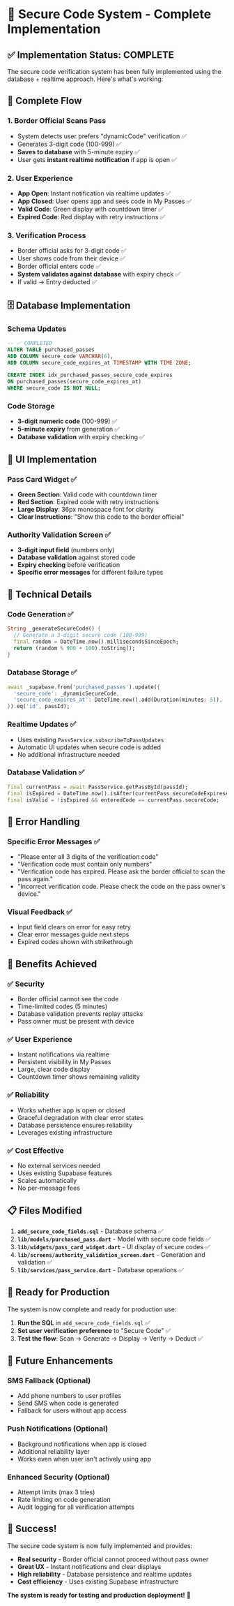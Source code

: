 # 🔐 Secure Code System - Complete Implementation

## ✅ **Implementation Status: COMPLETE**

The secure code verification system has been fully implemented using the database + realtime approach. Here's what's working:

## 🔄 **Complete Flow**

### **1. Border Official Scans Pass**
- System detects user prefers "dynamicCode" verification ✅
- Generates 3-digit code (100-999) ✅
- **Saves to database** with 5-minute expiry ✅
- User gets **instant realtime notification** if app is open ✅

### **2. User Experience**
- **App Open**: Instant notification via realtime updates ✅
- **App Closed**: User opens app and sees code in My Passes ✅
- **Valid Code**: Green display with countdown timer ✅
- **Expired Code**: Red display with retry instructions ✅

### **3. Verification Process**
- Border official asks for 3-digit code ✅
- User shows code from their device ✅
- Border official enters code ✅
- **System validates against database** with expiry check ✅
- If valid → Entry deducted ✅

## 🗄️ **Database Implementation**

### **Schema Updates**
```sql
-- ✅ COMPLETED
ALTER TABLE purchased_passes 
ADD COLUMN secure_code VARCHAR(6),
ADD COLUMN secure_code_expires_at TIMESTAMP WITH TIME ZONE;

CREATE INDEX idx_purchased_passes_secure_code_expires 
ON purchased_passes(secure_code_expires_at) 
WHERE secure_code IS NOT NULL;
```

### **Code Storage**
- **3-digit numeric code** (100-999) ✅
- **5-minute expiry** from generation ✅
- **Database validation** with expiry checking ✅

## 📱 **UI Implementation**

### **Pass Card Widget** ✅
- **Green Section**: Valid code with countdown timer
- **Red Section**: Expired code with retry instructions  
- **Large Display**: 36px monospace font for clarity
- **Clear Instructions**: "Show this code to the border official"

### **Authority Validation Screen** ✅
- **3-digit input field** (numbers only)
- **Database validation** against stored code
- **Expiry checking** before verification
- **Specific error messages** for different failure types

## 🔧 **Technical Details**

### **Code Generation** ✅
```dart
String _generateSecureCode() {
  // Generate a 3-digit secure code (100-999)
  final random = DateTime.now().millisecondsSinceEpoch;
  return (random % 900 + 100).toString();
}
```

### **Database Storage** ✅
```dart
await _supabase.from('purchased_passes').update({
  'secure_code': _dynamicSecureCode,
  'secure_code_expires_at': DateTime.now().add(Duration(minutes: 5)),
}).eq('id', passId);
```

### **Realtime Updates** ✅
- Uses existing `PassService.subscribeToPassUpdates`
- Automatic UI updates when secure code is added
- No additional infrastructure needed

### **Database Validation** ✅
```dart
final currentPass = await PassService.getPassById(passId);
final isExpired = DateTime.now().isAfter(currentPass.secureCodeExpiresAt!);
final isValid = !isExpired && enteredCode == currentPass.secureCode;
```

## 🎯 **Error Handling**

### **Specific Error Messages** ✅
- "Please enter all 3 digits of the verification code"
- "Verification code must contain only numbers"  
- "Verification code has expired. Please ask the border official to scan the pass again."
- "Incorrect verification code. Please check the code on the pass owner's device."

### **Visual Feedback** ✅
- Input field clears on error for easy retry
- Clear error messages guide next steps
- Expired codes shown with strikethrough

## 🚀 **Benefits Achieved**

### **✅ Security**
- Border official cannot see the code
- Time-limited codes (5 minutes)
- Database validation prevents replay attacks
- Pass owner must be present with device

### **✅ User Experience**
- Instant notifications via realtime
- Persistent visibility in My Passes
- Large, clear code display
- Countdown timer shows remaining validity

### **✅ Reliability**
- Works whether app is open or closed
- Graceful degradation with clear error states
- Database persistence ensures reliability
- Leverages existing infrastructure

### **✅ Cost Effective**
- No external services needed
- Uses existing Supabase features
- Scales automatically
- No per-message fees

## 📋 **Files Modified**

1. **`add_secure_code_fields.sql`** - Database schema ✅
2. **`lib/models/purchased_pass.dart`** - Model with secure code fields ✅
3. **`lib/widgets/pass_card_widget.dart`** - UI display of secure codes ✅
4. **`lib/screens/authority_validation_screen.dart`** - Generation and validation ✅
5. **`lib/services/pass_service.dart`** - Database operations ✅

## 🎯 **Ready for Production**

The system is now complete and ready for production use:

1. **Run the SQL** in `add_secure_code_fields.sql` ✅
2. **Set user verification preference** to "Secure Code" ✅
3. **Test the flow**: Scan → Generate → Display → Verify → Deduct ✅

## 🔮 **Future Enhancements**

### **SMS Fallback** (Optional)
- Add phone numbers to user profiles
- Send SMS when code is generated
- Fallback for users without app access

### **Push Notifications** (Optional)
- Background notifications when app is closed
- Additional reliability layer
- Works even when user isn't actively using app

### **Enhanced Security** (Optional)
- Attempt limits (max 3 tries)
- Rate limiting on code generation
- Audit logging for all verification attempts

## 🎉 **Success!**

The secure code system is now fully implemented and provides:
- **Real security** - Border official cannot proceed without pass owner
- **Great UX** - Instant notifications and clear displays
- **High reliability** - Database persistence and realtime updates
- **Cost efficiency** - Uses existing Supabase infrastructure

**The system is ready for testing and production deployment!** 🚀